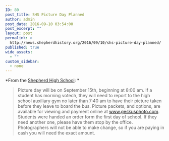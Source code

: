 ```yaml
---
ID: 80
post_title: SHS Picture Day Planned
author: admin
post_date: 2016-09-10 03:54:00
post_excerpt: ""
layout: post
permalink: >
  http://news.shepherdhistory.org/2016/09/10/shs-picture-day-planned/
published: true
wide_assets:
  - ""
custom_sidebar:
  - none
---
```

*From the [Shepherd High School](https://www.facebook.com/shepherdmihs/?fref=nf):
*
> Picture day will be on September 15th, beginning at 8:00 am. If a student has morning votech, they will need to report to the high school auxiliary gym no later than 7:40 am to have their picture taken before they leave to board the bus.
Picture packets, and options, are available for viewing and payment online at www.geskusphoto.com.
Students were handed an order form the first day of school. If they need another one, please have them stop by the office.
Photographers will not be able to make change, so if you are paying in cash you will need the exact amount.